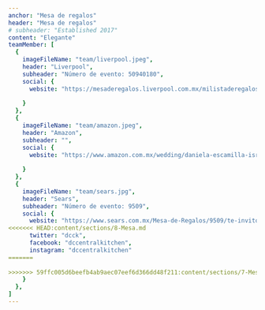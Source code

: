 ```yaml
---
anchor: "Mesa de regalos"
header: "Mesa de regalos"
# subheader: "Established 2017"
content: "Elegante"
teamMember: [
  {
    imageFileName: "team/liverpool.jpeg",
    header: "Liverpool",
    subheader: "Número de evento: 50940180",
    social: {
      website: "https://mesaderegalos.liverpool.com.mx/milistaderegalos/50940180",
    
    }
  },
  {
    imageFileName: "team/amazon.jpeg",
    header: "Amazon",
    subheader: "",
    social: {
      website: "https://www.amazon.com.mx/wedding/daniela-escamilla-israel-reyes-morelos-february-2023/registry/2OAXOLPY01DSK",
      
    }
  },
  {
    imageFileName: "team/sears.jpg",
    header: "Sears",
    subheader: "Número de evento: 9509",
    social: {
      website: "https://www.sears.com.mx/Mesa-de-Regalos/9509/te-invito-a-mi-boda-israel-daniela",
<<<<<<< HEAD:content/sections/8-Mesa.md
      twitter: "dcck",
      facebook: "dccentralkitchen",
      instagram: "dccentralkitchen"
=======
     
>>>>>>> 59ffc005d6beefb4ab9aec07eef6d366dd48f211:content/sections/7-Mesa.md
    }
  },
]
---
```

